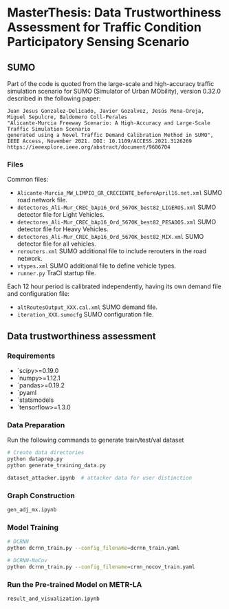 # MasterThesis: Data Trustworthiness Assessment for Traffic Condition Participatory Sensing Scenario  

## SUMO  
Part of the code is quoted from the large-scale and high-accuracy traffic simulation scenario for SUMO (Simulator of Urban MObility), version 0.32.0 described in the following paper:

    Juan Jesus Gonzalez-Delicado, Javier Gozalvez, Jesús Mena-Oreja, Miguel Sepulcre, Baldomero Coll-Perales
    "Alicante-Murcia Freeway Scenario: A High-Accuracy and Large-Scale  Traffic Simulation Scenario 
    generated using a Novel Traffic Demand Calibration Method in SUMO",
    IEEE Access, November 2021. DOI: 10.1109/ACCESS.2021.3126269
    https://ieeexplore.ieee.org/abstract/document/9606704
    
### Files
Common files:
* `Alicante-Murcia_MW_LIMPIO_GR_CRECIENTE_beforeApril16.net.xml` SUMO road network file.
* `detectores_Ali-Mur_CREC_bAp16_Ord_567OK_best82_LIGEROS.xml` SUMO detector file for Light Vehicles.
* `detectores_Ali-Mur_CREC_bAp16_Ord_567OK_best82_PESADOS.xml` SUMO detector file for Heavy Vehicles.
* `detectores_Ali-Mur_CREC_bAp16_Ord_567OK_best82_MIX.xml` SUMO detector file for all vehicles.
* `rerouters.xml` SUMO additional file to include rerouters in the road network.
* `vtypes.xml` SUMO additional file to define vehicle types.
* `runner.py` TraCI startup file.

Each 12 hour period is calibrated independently, having its own demand file and configuration file:
* `altRoutesOutput_XXX.cal.xml` SUMO demand file.
* `iteration_XXX.sumocfg` SUMO configuration file.
    
    
    
## Data trustworthiness assessment  
### Requirements
* `scipy>=0.19.0
* `numpy>=1.12.1
* `pandas>=0.19.2
* `pyaml
* `statsmodels
* `tensorflow>=1.3.0

### Data Preparation
Run the following commands to generate train/test/val dataset
```bash
# Create data directories
python dataprep.py
python generate_training_data.py

dataset_attacker.ipynb  # attacker data for user distinction
```

### Graph Construction
```bash
gen_adj_mx.ipynb
```

### Model Training 
```bash
# DCRNN
python dcrnn_train.py --config_filename=dcrnn_train.yaml

# DCRNN-NoCov
python dcrnn_train.py --config_filename=crnn_nocov_train.yaml
```

### Run the Pre-trained Model on METR-LA
```bash
result_and_visualization.ipynb
```
